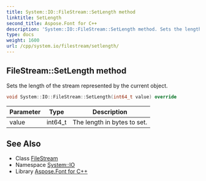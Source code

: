 ```yaml
---
title: System::IO::FileStream::SetLength method
linktitle: SetLength
second_title: Aspose.Font for C++
description: 'System::IO::FileStream::SetLength method. Sets the length of the stream represented by the current object in C++.'
type: docs
weight: 1600
url: /cpp/system.io/filestream/setlength/
---
```

## FileStream::SetLength method


Sets the length of the stream represented by the current object.

```cpp
void System::IO::FileStream::SetLength(int64_t value) override
```


| Parameter | Type | Description |
| --- | --- | --- |
| value | int64_t | The length in bytes to set. |

## See Also

* Class [FileStream](../)
* Namespace [System::IO](../../)
* Library [Aspose.Font for C++](../../../)

